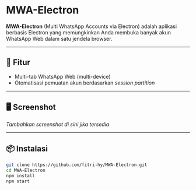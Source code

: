 # MWA-Electron

**MWA-Electron** (Multi WhatsApp Accounts via Electron) adalah aplikasi berbasis Electron yang memungkinkan Anda membuka banyak akun WhatsApp Web dalam satu jendela browser.

---

## 🚀 Fitur

- Multi-tab WhatsApp Web (multi-device)
- Otomatisasi pemuatan akun berdasarkan *session partition*

---

## 🖥️ Screenshot

*Tambahkan screenshot di sini jika tersedia*

---

## 📦 Instalasi

```bash
git clone https://github.com/fitri-hy/MWA-Electron.git
cd MWA-Electron
npm install
npm start
